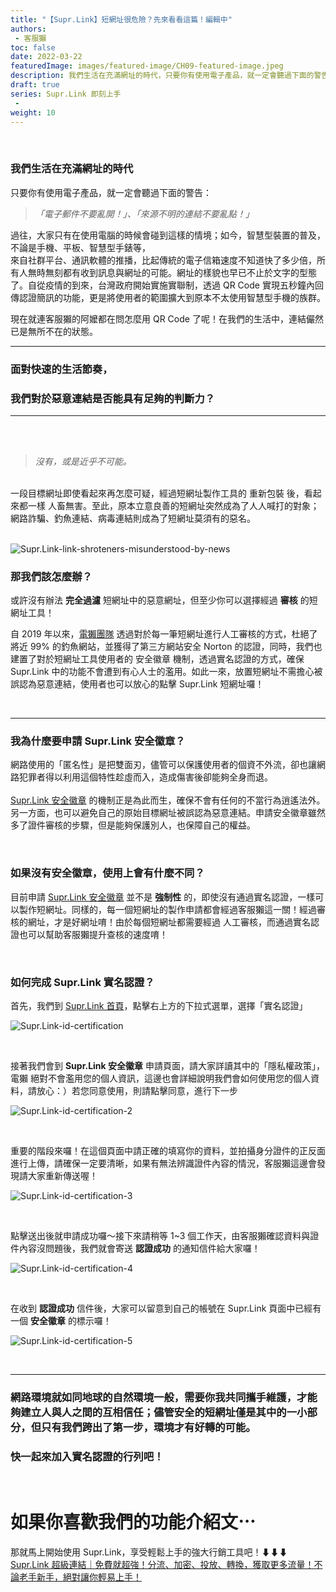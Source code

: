 ```yaml
---
title: "【Supr.Link】短網址很危險？先來看看這篇！編輯中"
authors:
 - 客服獺
toc: false
date: 2022-03-22
featuredImage: images/featured-image/CH09-featured-image.jpeg
description: 我們生活在充滿網址的時代，只要你有使用電子產品，就一定會聽過下面的警告：「電子郵件不要亂開！」、「來源不明的連結不要亂點！」
draft: true
series: Supr.Link 即刻上手
 - 
weight: 10
---
```

<br>

### 我們生活在充滿網址的時代

只要你有使用電子產品，就一定會聽過下面的警告：
<br>

> *「電子郵件不要亂開！」、「來源不明的連結不要亂點！」*

過往，大家只有在使用電腦的時候會碰到這樣的情境；如今，智慧型裝置的普及，不論是手機、平板、智慧型手錶等，  
來自社群平台、通訊軟體的推播，比起傳統的電子信箱速度不知道快了多少倍，所有人無時無刻都有收到訊息與網址的可能。網址的樣貌也早已不止於文字的型態了。自從疫情的到來，台灣政府開始實施實聯制，透過 QR Code 實現五秒鐘內回傳認證簡訊的功能，更是將使用者的範圍擴大到原本不太使用智慧型手機的族群。  


現在就連客服獺的阿嬤都在問怎麼用 QR Code 了呢！在我們的生活中，連結儼然已是無所不在的狀態。

---

### 面對快速的生活節奏，
### 我們對於惡意連結是否能具有足夠的判斷力？

---
   
<br>
<br>

> *沒有，或是近乎不可能。*

<br>
一段目標網址即使看起來再怎麼可疑，經過短網址製作工具的 重新包裝 後，看起來都一樣 人畜無害。至此，原本立意良善的短網址突然成為了人人喊打的對象；網路詐騙、釣魚連結、病毒連結則成為了短網址莫須有的惡名。
<br>
<br>

![Supr.Link-link-shroteners-misunderstood-by-news](/static/CH09/CH09PH02.png)

### 那我們該怎麼辦？

或許沒有辦法 **完全過濾** 短網址中的惡意網址，但至少你可以選擇經過 **審核** 的短網址工具！


自 2019 年以來，<a href = "https://aotter.net" target = "_blank">電獺團隊</a> 透過對於每一筆短網址進行人工審核的方式，杜絕了將近 99% 的釣魚網站，並獲得了第三方網站安全 Norton 的認證，同時，我們也建置了對於短網址工具使用者的 安全徽章 機制，透過實名認證的方式，確保 Supr.Link 中的功能不會遭到有心人士的濫用。如此一來，放置短網址不需擔心被誤認為惡意連結，使用者也可以放心的點擊 Supr.Link 短網址囉！

<br>


---


### 我為什麼要申請 Supr.Link 安全徽章？ 
網路使用的「匿名性」是把雙面刃，儘管可以保護使用者的個資不外流，卻也讓網路犯罪者得以利用這個特性趁虛而入，造成傷害後卻能夠全身而退。
<br>
<br>
<a href="https://console.supr.link/help/guide" target= "_blank">Supr.Link 安全徽章</a> 的機制正是為此而生，確保不會有任何的不當行為逍遙法外。另一方面，也可以避免自己的原始目標網址被誤認為惡意連結。申請安全徽章雖然多了證件審核的步驟，但是能夠保護別人，也保障自己的權益。

<br>

### 如果沒有安全徽章，使用上會有什麼不同？
目前申請 <a href="https://console.supr.link/help/guide" target= "_blank">Supr.Link 安全徽章</a> 並不是 **強制性** 的，即使沒有通過實名認證，一樣可以製作短網址。同樣的，每一個短網址的製作申請都會經過客服獺這一關！經過審核的網址，才是好網址唷！由於每個短網址都需要經過 人工審核，而通過實名認證也可以幫助客服獺提升查核的速度唷！

<br>

### 如何完成 Supr.Link 實名認證？
首先，我們到 <a href="https://supr.link" target="_blank">Supr.Link 首頁</a>，點擊右上方的下拉式選單，選擇「實名認證」

![Supr.Link-id-certification](/static/CH09/CH09PH03.png)

<br>

接著我們會到 **Supr.Link 安全徽章** 申請頁面，請大家詳讀其中的「隱私權政策」，電獺 絕對不會濫用您的個人資訊，這邊也會詳細說明我們會如何使用您的個人資料，請放心：）若您同意使用，則請點擊同意，進行下一步

![Supr.Link-id-certification-2](/static/CH09/CH09PH04.png)

<br>

重要的階段來囉！在這個頁面中請正確的填寫你的資料，並拍攝身分證件的正反面進行上傳，請確保一定要清晰，如果有無法辨識證件內容的情況，客服獺這邊會發現請大家重新傳送喔！

![Supr.Link-id-certification-3](/static/CH09/CH09PH05.png)

<br>

點擊送出後就申請成功囉～接下來請稍等 1~3 個工作天，由客服獺確認資料與證件內容沒問題後，我們就會寄送 **認證成功** 的通知信件給大家囉！

![Supr.Link-id-certification-4](/static/CH09/CH09PH06.png)

<br>

在收到 **認證成功** 信件後，大家可以留意到自己的帳號在 Supr.Link 頁面中已經有一個 **安全徽章** 的標示囉！

![Supr.Link-id-certification-5](/static/CH09/CH09PH07.png)

<br>

---

### 網路環境就如同地球的自然環境一般，需要你我共同攜手維護，才能夠建立人與人之間的互相信任；儘管安全的短網址僅是其中的一小部分，但只有我們跨出了第一步，環境才有好轉的可能。<br>
### 快一起來加入實名認證的行列吧！

<br>

# 如果你喜歡我們的功能介紹文⋯
那就馬上開始使用 Supr.Link，享受輕鬆上手的強大行銷工具吧！⬇⬇⬇<br>
<a href="https://console.supr.link" target="_blank"> Supr.Link 超級連結｜免費就超強！分流、加密、投放、轉換，獲取更多流量！不論老手新手，絕對讓你輕易上手！</a>
<br>
<br>

